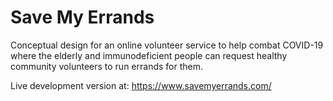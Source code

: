 # Save My Errands
Conceptual design for an online volunteer service to help combat COVID-19 where the elderly and immunodeficient people can request healthy community volunteers to run errands for them.

Live development version at: https://www.savemyerrands.com/
